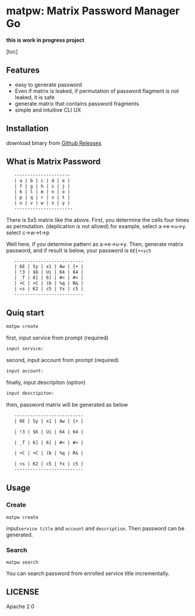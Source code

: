 # matpw: Matrix Password Manager Go

**this is work in progress project**

[toc]

## Features

* easy to generate password
* Even if matrix is leaked, if permutation of password flagment is not leaked, it is safe
* generate matrix that contains password fragments
* simple and intuitive CLI UX

## Installation

download binary from [Github Releases](https://github.com/hgkcho/matpw/releases)

## What is Matrix Password

```txt
   ---------------------
   | a | b | c | d | e |
   | f | g | h | i | j |
   | k | l | m | n | o |
   | p | q | r | s | t |
   | u | v | w | x | y |
   ----------------------
```

There is 5x5 matrix like the above.
First, you determine the cells four times as permutation. (deplication is not allowd)
for example, select a->e->u->y. select c->w->t->p

Well here, if you determine pattern as a->e->u->y.
Then, generate matrix password, and if result is below, your password is `6E{+<sc5`

```txt
   --------------------------
   | 6E | Sy | x1 | Aw | {+ |
   | !3 | $6 | Ui | 64 | 64 |
   | _T | 6] | 6] | #< | #< |
   | +C | +C | (b | %q | R& |
   | <s | K2 | c5 | Yx | c5 |
   --------------------------
```

## Quiq start

```sh
matpw create
```

first, input service from prompt (required)

```txt
input service:
```

second, input account from prompt (required)

```txt
input account:
```

finally, input descripiton (option)

```txt
input descripiton:
```

then, password matrix will be generated as below

```txt
   --------------------------
   | 6E | Sy | x1 | Aw | {+ |

   | !3 | $6 | Ui | 64 | 64 |

   | _T | 6] | 6] | #< | #< |

   | +C | +C | (b | %q | R& |

   | <s | K2 | c5 | Yx | c5 |
   --------------------------
```

## Usage

### Create

`matpw create`

input`service title` and `account` and `description`. Then password can be generated.

### Search

`matpw search`

You can search password from enrolled service title incrementally.

## LICENSE

Apache 2.0
